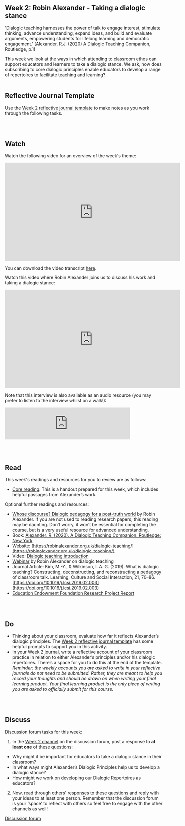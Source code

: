 ## Week 2: Robin Alexander - Taking a dialogic stance

'Dialogic teaching harnesses the power of talk to engage interest, stimulate thinking, advance understanding, expand ideas, and build and evaluate arguments, empowering students for lifelong learning and democratic engagement.' 
(Alexander, R.J. (2020) A Dialogic Teaching Companion, Routledge, p.1) 

This week we look at the ways in which attending to classroom ethos can support educators and learners to take a dialogic stance. We ask, how does subscribing to core dialogic principles enable educators to develop a range of repertoires to facilitate teaching and learning? 
 
<br/><br/>
## Reflective Journal Template
Use the [Week 2 reflective journal template](https://mbrugha.github.io/fundamentals-of-ed-dialogue/img/Wk2_journal.docx) to make notes as you work through the following tasks. 

<br/><br/>
## Watch

Watch the following video for an overview of the week's theme:

<iframe width="560" height="315" src="https://www.youtube.com/embed/8fBfdon_VVY" title="YouTube video player" frameborder="0" allow="accelerometer; autoplay; clipboard-write; encrypted-media; gyroscope; picture-in-picture" allowfullscreen></iframe>

You can download the video transcript [here](https://mbrugha.github.io/fundamentals-of-ed-dialogue/img/Fundamentals_wk2_video_content.pdf).

Watch this video where Robin Alexander joins us to discuss his work and taking a dialogic stance:

<iframe width="560" height="315" src="https://www.youtube.com/embed/hmthnFURdEw" title="YouTube video player" frameborder="0" allow="accelerometer; autoplay; clipboard-write; encrypted-media; gyroscope; picture-in-picture" allowfullscreen></iframe>

Note that this interview is also available as an audio resource (you may prefer to listen to the interview whilst on a walk!):
<iframe src="https://anchor.fm/meaghan-brugha/embed/episodes/An-interview-with-Robin-Alexander-e1faidg/a-a7hck8c" height="102px" width="400px" frameborder="0" scrolling="no"></iframe>

<br/><br/>
## Read

This week's readings and resources for you to review are as follows:
* [Core reading](https://mbrugha.github.io/fundamentals-of-ed-dialogue/img/Wk2_handout.pdf): This is a handout prepared for this week, which includes helpful passages from Alexander’s work.

Optional further readings and resources:
*   [Whose discourse? Dialogic pedagogy for a post-truth world](http://robinalexander.org.uk/wp-content/uploads/2019/12/Alexander-DPJ-2019.pdf) by Robin Alexander. If you are not used to reading research papers, this reading may be daunting. Don’t worry, it won’t be essential for completing the course, but is a very useful resource for advanced understanding. 
*   Book: [Alexander, R. (2020). A Dialogic Teaching Companion. Routledge: New York](https://www.google.co.uk/books/edition/A_Dialogic_Teaching_Companion/7VjUDwAAQBAJ?hl=en&gbpv=1&dq=Alexander,+R.+(2020).+A+Dialogic+Teaching+Companion.+Routledge:+New+York&printsec=frontcover)
*   Website: [https://robinalexander.org.uk/dialogic-teaching/](https://robinalexander.org.uk/dialogic-teaching/)
*   Video: [Dialogic teaching introduction](https://www.youtube.com/watch?v=FjTVCTgrZLs)
*   [Webinar](https://my.chartered.college/2020/11/webinar-dialogic-teaching-revisited-more-important-now-than-ever/) by Robin Alexander on dialogic teaching
*   Journal Article: Kim, M.-Y., & Wilkinson, I. A. G. (2019). What is dialogic teaching? Constructing, deconstructing, and reconstructing a pedagogy of classroom talk. Learning, Culture and Social Interaction, 21, 70–86. [https://doi.org/10.1016/j.lcsi.2019.02.003](https://doi.org/10.1016/j.lcsi.2019.02.003)
*   [Education Endowment Foundation Research Project Report](http://robinalexander.org.uk/wp-content/uploads/2019/12/RPIE-2018-Alexander-dialogic-teaching.pdf)

<br/><br/>
## Do

* Thinking about your classroom, evaluate how far it reflects Alexander’s dialogic principles. The [Week 2 reflective journal template](https://mbrugha.github.io/fundamentals-of-ed-dialogue/img/Wk2_journal.docx) has some helpful prompts to support you in this activity.
* In your Week 2 journal, write a reflective account of your classroom practice in relation to either Alexander’s principles and/or his dialogic repertoires. There’s a space for you to do this at the end of the template. _Reminder: the weekly accounts you are asked to write in your reflective journals do not need to be submitted. Rather, they are meant to help you record your thoughts and should be drawn on when writing your final learning product. Your final learning product is the only piece of writing you are asked to officially submit for this course._

<br/><br/>
## Discuss

Discussion forum tasks for this week:

1. In the [Week 2 channel](https://www.edudialogue.org/forum/fundamentals-mooc/week-2-robin-alexander-taking-a-dialogic-stance/#post-387) on the discussion forum, post a response to **at least one** of these questions:
* Why might it be important for educators to take a dialogic stance in their classroom?
* In what ways might  Alexander’s Dialogic Principles help us to develop a dialogic stance?
* How might we work on developing our Dialogic Repertoires as educators?
2. Now, read through others' responses to these questions and reply with your ideas to at least one person. Remember that the discussion forum is your ‘space’ to reflect with others so feel free to engage with the other channels as well!

<a class="btn btn-primary" href="https://www.edudialogue.org/forum/"><i class="fa fa-home"></i> Discussion forum</a>
<br/><br/>
